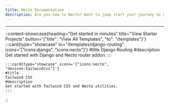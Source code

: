 ```yaml
---
title: Necto Documentation
description: Are you new to Necto? Want to jump start your journey to get developing as fast as possible? The fastest way to get started us by jumping in directly to a module for the language of your choice.
---    
```


---

::content-showcase{heading="Get started in minutes" title="View Starter Projects" button='{"title": "View All Templates", "to": "/templates"}'}
    :::card{type="showcase" to="/templates/django-routing" icons='["icons:django", "icons:necto"]'}
    #title
    Django Routing
    #description
    Get started with Django and Necto router addon.
    ::: 
    
    :::card{type="showcase" icons='["icons:necto", "devicon:tailwindcss"]'}
    #title
    Tailwind CSS
    #description
    Get started with Tailwind CSS and Necto utilities.
    ::: 
::
